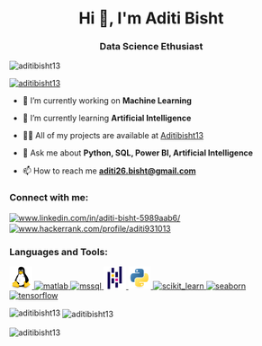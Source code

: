 <h1 align="center">Hi 👋, I'm Aditi Bisht</h1>
<h3 align="center">Data Science Ethusiast</h3>

<p align="left"> <img src="https://komarev.com/ghpvc/?username=aditibisht13&label=Profile%20views&color=0e75b6&style=flat" alt="aditibisht13" /> </p>

<p align="left"> <a href="https://github.com/ryo-ma/github-profile-trophy"><img src="https://github-profile-trophy.vercel.app/?username=aditibisht13" alt="aditibisht13" /></a> </p>

- 🔭 I’m currently working on **Machine Learning**

- 🌱 I’m currently learning **Artificial Intelligence**

- 👨‍💻 All of my projects are available at [Aditibisht13](Aditibisht13)

- 💬 Ask me about **Python, SQL, Power BI, Artificial Intelligence**

- 📫 How to reach me **aditi26.bisht@gmail.com**

<h3 align="left">Connect with me:</h3>
<p align="left">
<a href="https://linkedin.com/in/www.linkedin.com/in/aditi-bisht-5989aab6/" target="blank"><img align="center" src="https://raw.githubusercontent.com/rahuldkjain/github-profile-readme-generator/master/src/images/icons/Social/linked-in-alt.svg" alt="www.linkedin.com/in/aditi-bisht-5989aab6/" height="30" width="40" /></a>
<a href="https://www.hackerrank.com/www.hackerrank.com/profile/aditi931013" target="blank"><img align="center" src="https://raw.githubusercontent.com/rahuldkjain/github-profile-readme-generator/master/src/images/icons/Social/hackerrank.svg" alt="www.hackerrank.com/profile/aditi931013" height="30" width="40" /></a>
</p>

<h3 align="left">Languages and Tools:</h3>
<p align="left"> <a href="https://www.linux.org/" target="_blank" rel="noreferrer"> <img src="https://raw.githubusercontent.com/devicons/devicon/master/icons/linux/linux-original.svg" alt="linux" width="40" height="40"/> </a> <a href="https://www.mathworks.com/" target="_blank" rel="noreferrer"> <img src="https://upload.wikimedia.org/wikipedia/commons/2/21/Matlab_Logo.png" alt="matlab" width="40" height="40"/> </a> <a href="https://www.microsoft.com/en-us/sql-server" target="_blank" rel="noreferrer"> <img src="https://www.svgrepo.com/show/303229/microsoft-sql-server-logo.svg" alt="mssql" width="40" height="40"/> </a> <a href="https://pandas.pydata.org/" target="_blank" rel="noreferrer"> <img src="https://raw.githubusercontent.com/devicons/devicon/2ae2a900d2f041da66e950e4d48052658d850630/icons/pandas/pandas-original.svg" alt="pandas" width="40" height="40"/> </a> <a href="https://www.python.org" target="_blank" rel="noreferrer"> <img src="https://raw.githubusercontent.com/devicons/devicon/master/icons/python/python-original.svg" alt="python" width="40" height="40"/> </a> <a href="https://scikit-learn.org/" target="_blank" rel="noreferrer"> <img src="https://upload.wikimedia.org/wikipedia/commons/0/05/Scikit_learn_logo_small.svg" alt="scikit_learn" width="40" height="40"/> </a> <a href="https://seaborn.pydata.org/" target="_blank" rel="noreferrer"> <img src="https://seaborn.pydata.org/_images/logo-mark-lightbg.svg" alt="seaborn" width="40" height="40"/> </a> <a href="https://www.tensorflow.org" target="_blank" rel="noreferrer"> <img src="https://www.vectorlogo.zone/logos/tensorflow/tensorflow-icon.svg" alt="tensorflow" width="40" height="40"/> </a> </p>

<p><img align="left" src="https://github-readme-stats.vercel.app/api/top-langs?username=aditibisht13&show_icons=true&locale=en&layout=compact" alt="aditibisht13" /></p>

<p>&nbsp;<img align="center" src="https://github-readme-stats.vercel.app/api?username=aditibisht13&show_icons=true&locale=en" alt="aditibisht13" /></p>

<p><img align="center" src="https://github-readme-streak-stats.herokuapp.com/?user=aditibisht13&" alt="aditibisht13" /></p>
